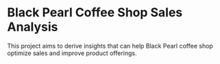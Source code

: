 # Black Pearl Coffee Shop Sales Analysis

This project aims to derive insights that can help Black Pearl coffee shop optimize sales and improve product offerings. 
